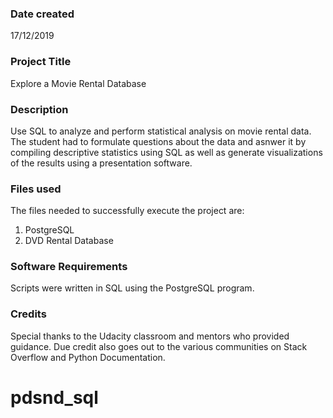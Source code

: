 ### Date created
17/12/2019


###  Project Title
Explore a Movie Rental Database 

### Description
Use SQL to analyze and perform statistical analysis on movie rental data. The student had to formulate questions about the data and asnwer it by compiling descriptive statistics using SQL as well as generate visualizations of the results using a presentation software.

### Files used
The files needed to successfully execute the project are:
1. PostgreSQL
2. DVD Rental Database

### Software Requirements
Scripts were written in SQL using the PostgreSQL program.


### Credits
Special thanks to the Udacity classroom and mentors who provided guidance. Due credit also goes out to the various communities on Stack Overflow and Python Documentation.


# pdsnd_sql